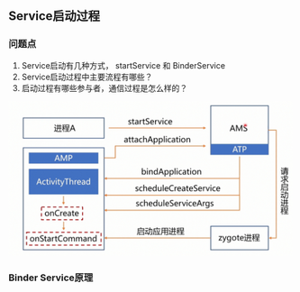 ## Service启动过程

### 问题点

1. Service启动有几种方式， startService 和 BinderService
2. Service启动过程中主要流程有哪些？
3.  启动过程有哪些参与者，通信过程是怎么样的？

<img src="./image/Service启动过程.png" style="zoom:50%;" />





### Binder Service原理

